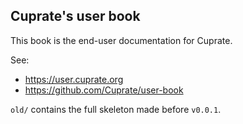 ## Cuprate's user book
This book is the end-user documentation for Cuprate.

See:
- <https://user.cuprate.org>
- <https://github.com/Cuprate/user-book>

`old/` contains the full skeleton made before `v0.0.1`.
